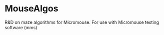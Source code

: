 # MouseAlgos
R&amp;D on maze algorithms for Micromouse. For use with Micromouse testing software (mms)
